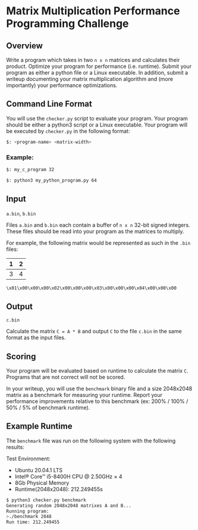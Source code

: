 # Matrix Multiplication Performance Programming Challenge

## Overview
Write a program which takes in two `n x n` matrices and calculates their product. Optimize your program for performance (i.e. runtime). Submit your program as either a python file or a Linux executable. In addition, submit a writeup documenting your matrix multiplication algorithm and (more importantly) your performance optimizations.

## Command Line Format

You will use the `checker.py` script to evaluate your program. Your program should be either a python3 script or a Linux executable. Your program will be executed by `checker.py` in the following format:

```bash
$: <program-name> <matrix-width>
```

### Example:

```bash
$: my_c_program 32

$: python3 my_python_program.py 64
```

## Input
`a.bin`, `b.bin`

Files `a.bin` and `b.bin` each contain a buffer of `n x n` 32-bit signed integers. These files should be read into your program as the matrices to multiply.

For example, the following matrix would be represented as such in the ```.bin``` files:

| 1 | 2 |
| - | - |
| 3 | 4 |

```bash
\x01\x00\x00\x00\x02\x00\x00\x00\x03\x00\x00\x00\x04\x00\x00\x00
```

## Output
`c.bin`

Calculate the matrix `C = A * B` and output `C` to the file `c.bin` in the same format as the input files.

## Scoring
Your program will be evaluated based on runtime to calculate the matrix `C`. Programs that are not correct will not be scored. 

In your writeup, you will use the `benchmark` binary file and a size 2048x2048 matrix as a benchmark for measuring your runtime. Report your performance improvements relative to this benchmark (ex: 200% / 100% / 50% / 5% of benchmark runtime).

## Example Runtime

The `benchmark` file was run on the following system with the following results:

Test Environment:
 * Ubuntu 20.04.1 LTS
 * Intel® Core™ i5-8400H CPU @ 2.50GHz × 4
 * 8Gb Physical Memory
 * Runtime(2048x2048): 212.249455s

```bash
$ python3 checker.py benchmark
Generating random 2048x2048 matrixes A and B...
Running program:
>./benchmark 2048
Run time: 212.249455
```

